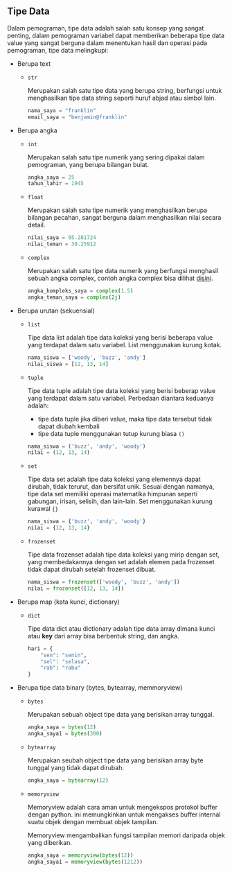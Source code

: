 ## Tipe Data

Dalam pemograman, tipe data adalah salah satu konsep yang sangat penting, dalam pemograman variabel dapat memberikan beberapa tipe data value yang sangat berguna dalam menentukan hasil dan operasi pada pemograman, tipe data melingkupi:

- Berupa text
    
    - ``str``

        Merupakan salah satu tipe data yang berupa string, berfungsi untuk menghasilkan tipe data string seperti huruf abjad atau simbol lain.
        ```python
        nama_saya = "franklin"
        email_saya = "benjamin@franklin"
        ```

- Berupa angka

    - ``int``

        Merupakan salah satu tipe numerik yang sering dipakai dalam pemograman, yang berupa bilangan bulat.
        ```python
        angka_saya = 25
        tahun_lahir = 1945
        ```

    - ``float``

        Merupakan salah satu tipe numerik yang menghasilkan berupa bilangan pecahan, sangat berguna dalam menghasilkan nilai secara detail.
        ```python
        nilai_saya = 95.281724
        nilai_teman = 30.25912
        ```

    - ``complex``

        Merupakan salah satu tipe data numerik yang berfungsi menghasil sebuah angka complex, contoh angka complex bisa dilihat [disini](https://id.wikipedia.org/wiki/Bilangan_kompleks).
        ```python
        angka_kompleks_saya = complex(1.5)
        angka_teman_saya = complex(2j)
        ```
    
- Berupa urutan (sekuensial)

    - ``list``

        Tipe data list adalah tipe data koleksi yang berisi beberapa value yang terdapat dalam satu variabel. List menggunakan kurung kotak.
        ```python
        nama_siswa = ['woody', 'buzz', 'andy']
        nilai_siswa = [12, 13, 14]
        ```

    - ``tuple``

        Tipe data tuple adalah tipe data koleksi yang berisi beberap value yang terdapat dalam satu variabel. Perbedaan diantara keduanya adalah:
        
        - tipe data tuple jika diberi value, maka tipe data tersebut tidak dapat diubah kembali
        - tipe data tuple menggunakan tutup kurung biasa ``()``
        
        ```python
        nama_siswa = ('buzz', 'andy', 'woody')
        nilai = (12, 13, 14)
        ```

    - ``set``

        Tipe data set adalah tipe data koleksi yang elemennya dapat dirubah, tidak terurut, dan bersifat unik. Sesuai dengan namanya, tipe data set memiliki operasi matematika himpunan seperti gabungan, irisan, selisih, dan lain-lain. Set menggunakan kurung kurawal ``{}``

        ```python
        nama_siswa = {'buzz', 'andy', 'woody'}
        nilai = {12, 13, 14}
        ```

    - ``frozenset``
        
        Tipe data frozenset adalah tipe data koleksi yang mirip dengan set, yang membedakannya dengan set adalah elemen pada frozenset tidak dapat dirubah setelah frozenset dibuat.

        ```python
        nama_siswa = frozenset(['woody', 'buzz', 'andy'])
        nilai = frozenset([12, 13, 14])
        ```

- Berupa map (kata kunci, dictionary)

    - ``dict``

        Tipe data dict atau dictionary adalah tipe data array dimana kunci atau __key__ dari array bisa berbentuk string, dan angka.
        ```python
        hari = {
            "sen": "senin",
            "sel": "selasa",
            "rab": "rabu"
        }
        ```

- Berupa tipe data binary (bytes, bytearray, memmoryview)

    - ``bytes``
    
        Merupakan sebuah object tipe data yang berisikan array tunggal.
        ```python
        angka_saya = bytes(12)
        angka_saya1 = bytes(300)
        ```
    
    - ``bytearray``
    
        Merupakan seubah object tipe data yang berisikan array byte tunggal yang tidak dapat dirubah.
        ```python
        angka_saya = bytearray(12)
        ```
    
    - ``memoryview``
    
        Memoryview adalah cara aman untuk mengekspos protokol buffer dengan python. ini memungkinkan untuk mengakses buffer internal suatu objek dengan membuat objek tampilan.

        Memoryview mengambalikan fungsi tampilan memori daripada objek yang diberikan.
        ```python
        angka_saya = memoryview(bytes(12))
        angka_saya1 = memoryview(bytes(1212))
        ``` 
